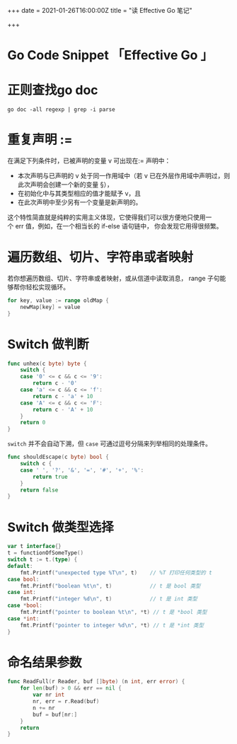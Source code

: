 +++
date = 2021-01-26T16:00:00Z
title = "读 Effective Go 笔记"

+++
# Go Code Snippet 「Effective Go 」

# 正则查找go doc

```shell
go doc -all regexp | grep -i parse
```

# 重复声明 :=

在满足下列条件时，已被声明的变量 v 可出现在:= 声明中：

- 本次声明与已声明的 v 处于同一作用域中（若 v 已在外层作用域中声明过，则此次声明会创建一个新的变量 §），
- 在初始化中与其类型相应的值才能赋予 v，且
- 在此次声明中至少另有一个变量是新声明的。

这个特性简直就是纯粹的实用主义体现，它使得我们可以很方便地只使用一个 err 值，例如，在一个相当长的 if-else 语句链中， 你会发现它用得很频繁。

# 遍历数组、切片、字符串或者映射

若你想遍历数组、切片、字符串或者映射，或从信道中读取消息， range 子句能够帮你轻松实现循环。

```go
for key, value := range oldMap {
	newMap[key] = value
}
```

# Switch 做判断

```go
func unhex(c byte) byte {
	switch {
	case '0' <= c && c <= '9':
		return c - '0'
	case 'a' <= c && c <= 'f':
		return c - 'a' + 10
	case 'A' <= c && c <= 'F':
		return c - 'A' + 10
	}
	return 0
}
```

`switch` 并不会自动下溯，但 `case` 可通过逗号分隔来列举相同的处理条件。

```go
func shouldEscape(c byte) bool {
	switch c {
	case ' ', '?', '&', '=', '#', '+', '%':
		return true
	}
	return false
}
```

# Switch 做类型选择

```go
var t interface{}
t = functionOfSomeType()
switch t := t.(type) {
default:
	fmt.Printf("unexpected type %T\n", t)	 // %T 打印任何类型的 t
case bool:
	fmt.Printf("boolean %t\n", t)			 // t 是 bool 类型
case int:
	fmt.Printf("integer %d\n", t)			 // t 是 int 类型
case *bool:
	fmt.Printf("pointer to boolean %t\n", *t) // t 是 *bool 类型
case *int:
	fmt.Printf("pointer to integer %d\n", *t) // t 是 *int 类型
}
```

# 命名结果参数

```go
func ReadFull(r Reader, buf []byte) (n int, err error) {
	for len(buf) > 0 && err == nil {
		var nr int
		nr, err = r.Read(buf)
		n += nr
		buf = buf[nr:]
	}
	return
}
```
